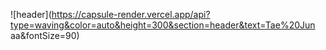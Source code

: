 ![header](https://capsule-render.vercel.app/api?type=waving&color=auto&height=300&section=header&text=Tae%20Jun
aa&fontSize=90)
